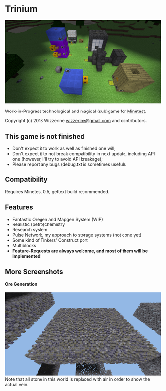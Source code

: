 # Trinium
![Screenshot](screenshot.jpg)

Work-in-Progress technological and magical (sub)game for
[Minetest](https://github.com/minetest/minetest).

Copyright (c) 2018 Wizzerine <wizzerine@gmail.com> and contributors.

## This game is not finished
* Don't expect it to work as well as finished one will;
* Don't expect it to not break compatibility in next update, including API one
 (however, I'll try to avoid API breakage);
* Please report any bugs (debug.txt is sometimes useful).

## Compatibility
Requires Minetest 0.5, gettext build recommended.

## Features
* Fantastic Oregen and Mapgen System (WIP)
* Realistic (petro)chemistry
* Research system
* Pulse Network, my approach to storage systems (not done yet)
* Some kind of Tinkers' Construct port
* Multiblocks
* **Feature-Requests are always welcome, and most of them will be implemented!**

## More Screenshots
#### Ore Generation
![Ore Generation](oregen.jpg)
Note that all stone in this world is replaced with air in order to show the
 actual vein.

